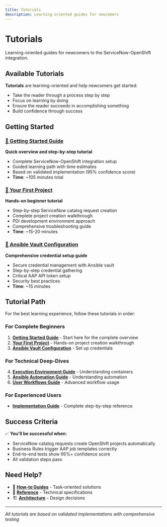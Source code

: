```yaml
---
title: Tutorials
description: Learning-oriented guides for newcomers
---
```


# Tutorials

Learning-oriented guides for newcomers to the ServiceNow-OpenShift integration.

## Available Tutorials

**Tutorials** are learning-oriented and help newcomers get started:
- Take the reader through a process step by step
- Focus on learning by doing
- Ensure the reader succeeds in accomplishing something
- Build confidence through success

## Getting Started

### [🚀 Getting Started Guide](getting-started.md)
**Quick overview and step-by-step tutorial**
- Complete ServiceNow-OpenShift integration setup
- Guided learning path with time estimates
- Based on validated implementation (95% confidence score)
- **Time**: ~105 minutes total

### [🎯 Your First Project](your-first-project.md)
**Hands-on beginner tutorial**
- Step-by-step ServiceNow catalog request creation
- Complete project creation walkthrough
- PDI development environment approach
- Comprehensive troubleshooting guide
- **Time**: ~15-20 minutes

### [🔐 Ansible Vault Configuration](ansible-vault-configuration.md)
**Comprehensive credential setup guide**
- Secure credential management with Ansible vault
- Step-by-step credential gathering
- Critical AAP API token setup
- Security best practices
- **Time**: ~15 minutes

## Tutorial Path

For the best learning experience, follow these tutorials in order:

### **For Complete Beginners**
1. **[Getting Started Guide](getting-started.md)** - Start here for the complete overview
2. **[Your First Project](your-first-project.md)** - Hands-on project creation walkthrough
3. **[Ansible Vault Configuration](ansible-vault-configuration.md)** - Set up credentials

### **For Technical Deep-Dives**
4. **[Execution Environment Guide](execution-environment-guide.md)** - Understanding containers
5. **[Ansible Automation Guide](ansible-automation-guide.md)** - Understanding automation
6. **[User Workflows Guide](user-workflows-guide.md)** - Advanced workflow usage

### **For Experienced Users**
- **[Implementation Guide](../GETTING_STARTED.md)** - Complete step-by-step reference

## Success Criteria

✅ **You'll be successful when:**
- ServiceNow catalog requests create OpenShift projects automatically
- Business Rules trigger AAP job templates correctly
- End-to-end tests show 95%+ confidence score
- All validation steps pass

## Need Help?

- 📖 **[How-to Guides](../how-to/index.md)** - Task-oriented solutions
- 🔧 **[Reference](../reference/index.md)** - Technical specifications
- 🏗️ **[Architecture](../explanation/architecture-overview.md)** - Design decisions

---
*All tutorials are based on validated implementations with comprehensive testing*
